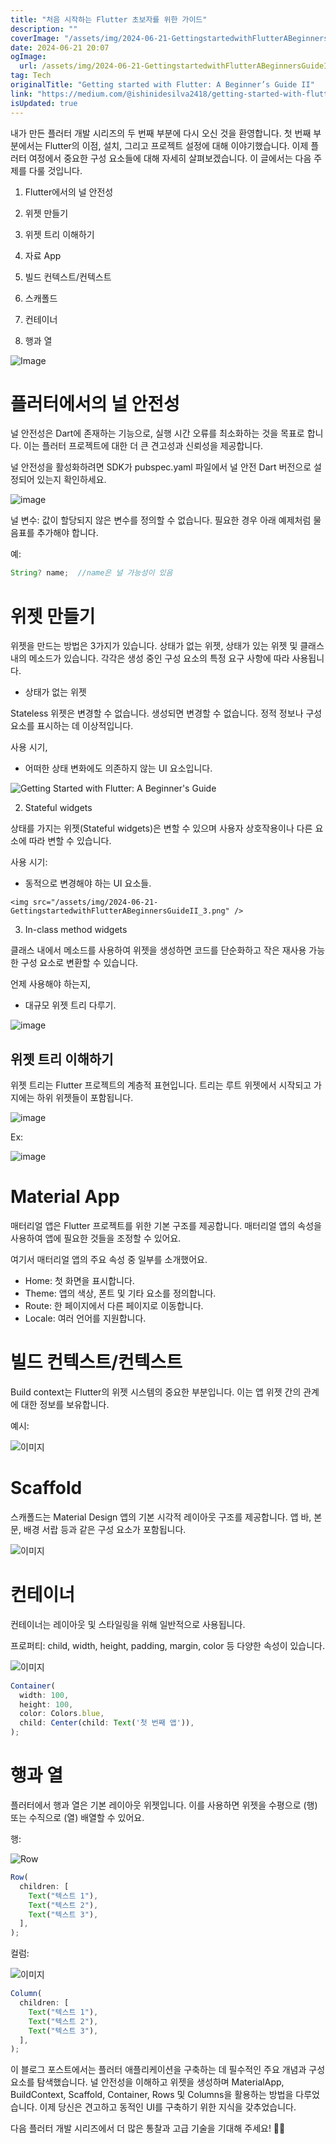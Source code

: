 ```yaml
---
title: "처음 시작하는 Flutter 초보자를 위한 가이드"
description: ""
coverImage: "/assets/img/2024-06-21-GettingstartedwithFlutterABeginnersGuideII_0.png"
date: 2024-06-21 20:07
ogImage: 
  url: /assets/img/2024-06-21-GettingstartedwithFlutterABeginnersGuideII_0.png
tag: Tech
originalTitle: "Getting started with Flutter: A Beginner’s Guide II"
link: "https://medium.com/@ishinidesilva2418/getting-started-with-flutter-a-beginners-guide-ii-2cbeaf9c4f79"
isUpdated: true
---
```





내가 만든 플러터 개발 시리즈의 두 번째 부분에 다시 오신 것을 환영합니다. 첫 번째 부분에서는 Flutter의 이점, 설치, 그리고 프로젝트 설정에 대해 이야기했습니다. 이제 플러터 여정에서 중요한 구성 요소들에 대해 자세히 살펴보겠습니다. 이 글에서는 다음 주제를 다룰 것입니다.

1. Flutter에서의 널 안전성

2. 위젯 만들기

3. 위젯 트리 이해하기

<div class="content-ad"></div>

4. 자료 App

5. 빌드 컨텍스트/컨텍스트

6. 스캐폴드

7. 컨테이너

<div class="content-ad"></div>

8. 행과 열

![Image](/assets/img/2024-06-21-GettingstartedwithFlutterABeginnersGuideII_0.png)

# 플러터에서의 널 안전성

널 안전성은 Dart에 존재하는 기능으로, 실행 시간 오류를 최소화하는 것을 목표로 합니다. 이는 플러터 프로젝트에 대한 더 큰 견고성과 신뢰성을 제공합니다.

<div class="content-ad"></div>

널 안전성을 활성화하려면 SDK가 pubspec.yaml 파일에서 널 안전 Dart 버전으로 설정되어 있는지 확인하세요.

![image](/assets/img/2024-06-21-GettingstartedwithFlutterABeginnersGuideII_1.png)

널 변수: 값이 할당되지 않은 변수를 정의할 수 없습니다. 필요한 경우 아래 예제처럼 물음표를 추가해야 합니다.

예:

<div class="content-ad"></div>

```js
String? name;  //name은 널 가능성이 있음
```

# 위젯 만들기

위젯을 만드는 방법은 3가지가 있습니다. 상태가 없는 위젯, 상태가 있는 위젯 및 클래스 내의 메소드가 있습니다. 각각은 생성 중인 구성 요소의 특정 요구 사항에 따라 사용됩니다.

- 상태가 없는 위젯

<div class="content-ad"></div>

Stateless 위젯은 변경할 수 없습니다. 생성되면 변경할 수 없습니다. 정적 정보나 구성 요소를 표시하는 데 이상적입니다.

사용 시기,

- 어떠한 상태 변화에도 의존하지 않는 UI 요소입니다.

![Getting Started with Flutter: A Beginner's Guide](/assets/img/2024-06-21-GettingstartedwithFlutterABeginnersGuideII_2.png)

<div class="content-ad"></div>

2. Stateful widgets

상태를 가지는 위젯(Stateful widgets)은 변할 수 있으며 사용자 상호작용이나 다른 요소에 따라 변할 수 있습니다.

사용 시기:

- 동적으로 변경해야 하는 UI 요소들.

<div class="content-ad"></div>

`<img src="/assets/img/2024-06-21-GettingstartedwithFlutterABeginnersGuideII_3.png" />`

3. In-class method widgets

클래스 내에서 메소드를 사용하여 위젯을 생성하면 코드를 단순화하고 작은 재사용 가능한 구성 요소로 변환할 수 있습니다.

언제 사용해야 하는지,

<div class="content-ad"></div>

- 대규모 위젯 트리 다루기.

![image](/assets/img/2024-06-21-GettingstartedwithFlutterABeginnersGuideII_4.png)

## 위젯 트리 이해하기

위젯 트리는 Flutter 프로젝트의 계층적 표현입니다. 트리는 루트 위젯에서 시작되고 가지에는 하위 위젯들이 포함됩니다.

<div class="content-ad"></div>

![image](/assets/img/2024-06-21-GettingstartedwithFlutterABeginnersGuideII_5.png)

Ex:

![image](/assets/img/2024-06-21-GettingstartedwithFlutterABeginnersGuideII_6.png)

# Material App

<div class="content-ad"></div>

매터리얼 앱은 Flutter 프로젝트를 위한 기본 구조를 제공합니다. 매터리얼 앱의 속성을 사용하여 앱에 필요한 것들을 조정할 수 있어요.

여기서 매터리얼 앱의 주요 속성 중 일부를 소개했어요.

- Home: 첫 화면을 표시합니다.
- Theme: 앱의 색상, 폰트 및 기타 요소를 정의합니다.
- Route: 한 페이지에서 다른 페이지로 이동합니다.
- Locale: 여러 언어를 지원합니다.

# 빌드 컨텍스트/컨텍스트

<div class="content-ad"></div>

Build context는 Flutter의 위젯 시스템의 중요한 부분입니다. 이는 앱 위젯 간의 관계에 대한 정보를 보유합니다.

예시:

![이미지](/assets/img/2024-06-21-GettingstartedwithFlutterABeginnersGuideII_7.png)

# Scaffold

<div class="content-ad"></div>

스캐폴드는 Material Design 앱의 기본 시각적 레이아웃 구조를 제공합니다. 앱 바, 본문, 배경 서랍 등과 같은 구성 요소가 포함됩니다.

![이미지](/assets/img/2024-06-21-GettingstartedwithFlutterABeginnersGuideII_8.png)

# 컨테이너

컨테이너는 레이아웃 및 스타일링을 위해 일반적으로 사용됩니다.

<div class="content-ad"></div>

프로퍼티: child, width, height, padding, margin, color 등 다양한 속성이 있습니다.

![이미지](/assets/img/2024-06-21-GettingstartedwithFlutterABeginnersGuideII_9.png)

```javascript
Container(
  width: 100,
  height: 100,
  color: Colors.blue,
  child: Center(child: Text('첫 번째 앱')),
);
```

# 행과 열

<div class="content-ad"></div>

플러터에서 행과 열은 기본 레이아웃 위젯입니다. 이를 사용하면 위젯을 수평으로 (행) 또는 수직으로 (열) 배열할 수 있어요.

행:

![Row](/assets/img/2024-06-21-GettingstartedwithFlutterABeginnersGuideII_10.png)

```js
Row(
  children: [
    Text("텍스트 1"),
    Text("텍스트 2"),
    Text("텍스트 3"),
  ],
);
```

<div class="content-ad"></div>

컬럼:

![이미지](/assets/img/2024-06-21-GettingstartedwithFlutterABeginnersGuideII_11.png)

```js
Column(
  children: [
    Text("텍스트 1"),
    Text("텍스트 2"),
    Text("텍스트 3"),
  ],
);
```

이 블로그 포스트에서는 플러터 애플리케이션을 구축하는 데 필수적인 주요 개념과 구성 요소를 탐색했습니다. 널 안전성을 이해하고 위젯을 생성하며 MaterialApp, BuildContext, Scaffold, Container, Rows 및 Columns을 활용하는 방법을 다루었습니다. 이제 당신은 견고하고 동적인 UI를 구축하기 위한 지식을 갖추었습니다.

<div class="content-ad"></div>

다음 플러터 개발 시리즈에서 더 많은 통찰과 고급 기술을 기대해 주세요! 🥳👏
